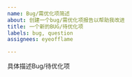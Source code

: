 ```yaml
---
name: Bug/需优化项简述
about: 创建一个bug/需优化项报告以帮助我改进
title: 一个新的BUG/待优化项
labels: bug, question
assignees: eyeofflame

---
```


具体描述Bug/待优化项
